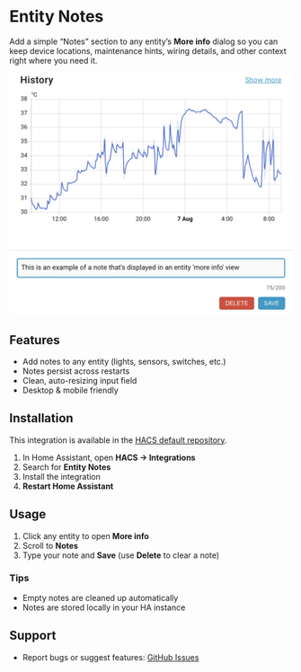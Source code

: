 # Entity Notes

Add a simple “Notes” section to any entity’s **More info** dialog so you can keep device locations, maintenance hints, wiring details, and other context right where you need it.

![Screenshot](screenshot.png)

## Features
- Add notes to any entity (lights, sensors, switches, etc.)
- Notes persist across restarts
- Clean, auto-resizing input field
- Desktop & mobile friendly

## Installation
This integration is available in the [HACS default repository](https://github.com/hacs/default).

1. In Home Assistant, open **HACS → Integrations**  
2. Search for **Entity Notes**  
3. Install the integration  
4. **Restart Home Assistant**

## Usage
1. Click any entity to open **More info**  
2. Scroll to **Notes**  
3. Type your note and **Save** (use **Delete** to clear a note)

### Tips
- Empty notes are cleaned up automatically  
- Notes are stored locally in your HA instance  

## Support
- Report bugs or suggest features: [GitHub Issues](https://github.com/martindell/ha-entity-notes/issues)
